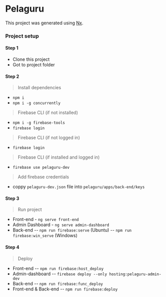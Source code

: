 # Pelaguru

This project was generated using [Nx](https://nx.dev).

### Project setup

#### Step 1

- Clone this project
- Got to project folder

#### Step 2

> Install dependencies

- `npm i`
- `npm i -g concurrently`

> Firebase CLI (if not installed)

- `npm i -g firebase-tools`
- `firebase login`

> Firebase CLI (if not logged in)

- `firebase login`

> Firebase CLI (if installed and logged in)

- `firebase use pelaguru-dev`

> Add firebase credentials

- coppy `pelaguru-dev.json` file into `pelaguru/apps/back-end/keys`

#### Step 3

> Run project

- Front-end - `ng serve front-end`
- Admin Dashboard - `ng serve admin-dashboard`
- Back-end
  -- `npm run firebase:serve` (Ubuntu)
  -- `npm run firebase:win_serve` (Windows)

#### Step 4

> Deploy

- Front-end
  -- `npm run firebase:host_deploy`
- Admin-dashboard
  -- `firebase deploy --only hosting:pelaguru-admin-dev`
- Back-end
  -- `npm run firebase:func_deploy`
- Front-end & Back-end
  -- `npm run firebase:deploy`
